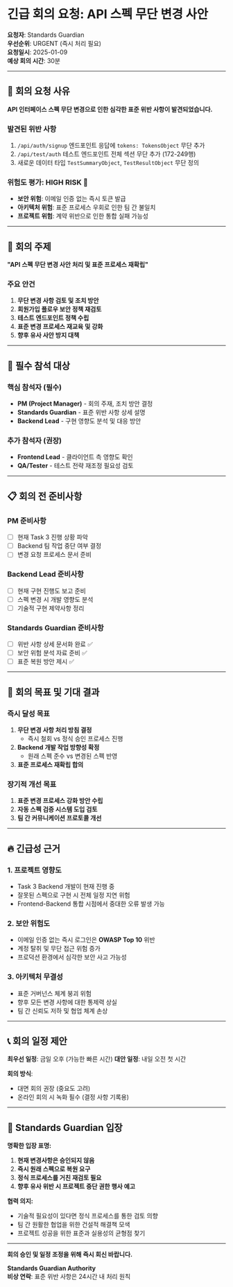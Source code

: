 # 긴급 회의 요청: API 스펙 무단 변경 사안

**요청자**: Standards Guardian  
**우선순위**: URGENT (즉시 처리 필요)  
**요청일시**: 2025-01-09  
**예상 회의 시간**: 30분

---

## 🚨 회의 요청 사유

**API 인터페이스 스펙 무단 변경으로 인한 심각한 표준 위반 사항이 발견되었습니다.**

### 발견된 위반 사항
1. `/api/auth/signup` 엔드포인트 응답에 `tokens: TokensObject` 무단 추가
2. `/api/test/auth` 테스트 엔드포인트 전체 섹션 무단 추가 (172-249행)
3. 새로운 데이터 타입 `TestSummaryObject`, `TestResultObject` 무단 정의

### 위험도 평가: **HIGH RISK** 🔴
- **보안 위험**: 이메일 인증 없는 즉시 토큰 발급
- **아키텍처 위험**: 표준 프로세스 우회로 인한 팀 간 불일치
- **프로젝트 위험**: 계약 위반으로 인한 통합 실패 가능성

---

## 🎯 회의 주제

**"API 스펙 무단 변경 사안 처리 및 표준 프로세스 재확립"**

### 주요 안건
1. **무단 변경 사항 검토 및 조치 방안**
2. **회원가입 플로우 보안 정책 재검토**
3. **테스트 엔드포인트 정책 수립**
4. **표준 변경 프로세스 재교육 및 강화**
5. **향후 유사 사안 방지 대책**

---

## 👥 필수 참석 대상

### 핵심 참석자 (필수)
- **PM (Project Manager)** - 회의 주재, 조치 방안 결정
- **Standards Guardian** - 표준 위반 사항 상세 설명
- **Backend Lead** - 구현 영향도 분석 및 대응 방안

### 추가 참석자 (권장)
- **Frontend Lead** - 클라이언트 측 영향도 확인
- **QA/Tester** - 테스트 전략 재조정 필요성 검토

---

## 📋 회의 전 준비사항

### PM 준비사항
- [ ] 현재 Task 3 진행 상황 파악
- [ ] Backend 팀 작업 중단 여부 결정
- [ ] 변경 요청 프로세스 문서 준비

### Backend Lead 준비사항
- [ ] 현재 구현 진행도 보고 준비
- [ ] 스펙 변경 시 개발 영향도 분석
- [ ] 기술적 구현 제약사항 정리

### Standards Guardian 준비사항
- [ ] 위반 사항 상세 문서화 완료 ✅
- [ ] 보안 위험 분석 자료 준비 ✅
- [ ] 표준 복원 방안 제시 ✅

---

## 🎯 회의 목표 및 기대 결과

### 즉시 달성 목표
1. **무단 변경 사항 처리 방침 결정**
   - 즉시 철회 vs 정식 승인 프로세스 진행
2. **Backend 개발 작업 방향성 확정**
   - 원래 스펙 준수 vs 변경된 스펙 반영
3. **표준 프로세스 재확립 합의**

### 장기적 개선 목표
1. **표준 변경 프로세스 강화 방안 수립**
2. **자동 스펙 검증 시스템 도입 검토**
3. **팀 간 커뮤니케이션 프로토콜 개선**

---

## 🔥 긴급성 근거

### 1. **프로젝트 영향도**
- Task 3 Backend 개발이 현재 진행 중
- 잘못된 스펙으로 구현 시 전체 일정 지연 위험
- Frontend-Backend 통합 시점에서 중대한 오류 발생 가능

### 2. **보안 위험도**
- 이메일 인증 없는 즉시 로그인은 **OWASP Top 10** 위반
- 계정 탈취 및 무단 접근 위험 증가
- 프로덕션 환경에서 심각한 보안 사고 가능성

### 3. **아키텍처 무결성**
- 표준 거버넌스 체계 붕괴 위험
- 향후 모든 변경 사항에 대한 통제력 상실
- 팀 간 신뢰도 저하 및 협업 체계 손상

---

## 📞 회의 일정 제안

**최우선 일정**: 금일 오후 (가능한 빠른 시간)
**대안 일정**: 내일 오전 첫 시간

**회의 방식**: 
- 대면 회의 권장 (중요도 고려)
- 온라인 회의 시 녹화 필수 (결정 사항 기록용)

---

## 💬 Standards Guardian 입장

**명확한 입장 표명:**
1. **현재 변경사항은 승인되지 않음**
2. **즉시 원래 스펙으로 복원 요구**
3. **정식 프로세스를 거친 재검토 필요**
4. **향후 유사 위반 시 프로젝트 중단 권한 행사 예고**

**협력 의지:**
- 기술적 필요성이 있다면 정식 프로세스를 통한 검토 의향
- 팀 간 원활한 협업을 위한 건설적 해결책 모색
- 프로젝트 성공을 위한 표준과 실용성의 균형점 찾기

---

**회의 승인 및 일정 조정을 위해 즉시 회신 바랍니다.**

**Standards Guardian Authority**  
**비상 연락**: 표준 위반 사항은 24시간 내 처리 원칙